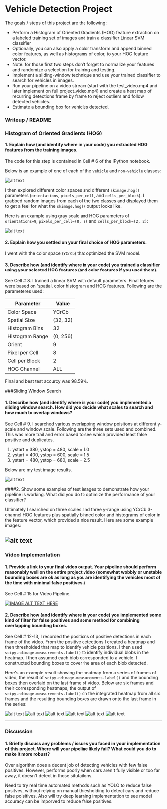 # **Vehicle Detection Project**

The goals / steps of this project are the following:

* Perform a Histogram of Oriented Gradients (HOG) feature extraction on a labeled training set of images and train a classifier Linear SVM classifier
* Optionally, you can also apply a color transform and append binned color features, as well as histograms of color, to your HOG feature vector. 
* Note: for those first two steps don't forget to normalize your features and randomize a selection for training and testing.
* Implement a sliding-window technique and use your trained classifier to search for vehicles in images.
* Run your pipeline on a video stream (start with the test_video.mp4 and later implement on full project_video.mp4) and create a heat map of recurring detections frame by frame to reject outliers and follow detected vehicles.
* Estimate a bounding box for vehicles detected.

[//]: # (Image References)
[image1]: ./output_images/car_not_car.png
[image2]: ./output_images/hog.png
[image3]: ./output_images/sliding_windows.png
[image4]: ./output_images/sliding_windows.png

### Writeup / README

### Histogram of Oriented Gradients (HOG)

#### 1. Explain how (and identify where in your code) you extracted HOG features from the training images.

The code for this step is contained in Cell # 6 of the IPython notebook.

Below is an example of one of each of the `vehicle` and `non-vehicle` classes:

![alt text][image1]

I then explored different color spaces and different `skimage.hog()` parameters (`orientations`, `pixels_per_cell`, and `cells_per_block`).  I grabbed random images from each of the two classes and displayed them to get a feel for what the `skimage.hog()` output looks like.

Here is an example using gray scale and HOG parameters of `orientations=9`, `pixels_per_cell=(8, 8)` and `cells_per_block=(2, 2)`:

![alt text][image2]

#### 2. Explain how you settled on your final choice of HOG parameters.

I went with the color space (`YCrCb`) that optimized the SVM model. 

#### 3. Describe how (and identify where in your code) you trained a classifier using your selected HOG features (and color features if you used them).

See Cell # 8. I trained a linear SVM with default parameters. Final fetures were based on 'spatial, color histogram and HOG features. Following are the parameteres used: 

|Parameter      | Value  |
|---------------|--------|
|Color Space    |YCrCb   |
|Spatial Size   |(32, 32)|
|Histogram Bins |32      |
|Histogram Range|(0, 256)|
|Orient         |9       |
|Pixel per Cell |8		 |
|Cell per Block |2       |
|HOG Channel    |ALL     | 

Final and best test accurcy was 98.59%.

###Sliding Window Search

#### 1. Describe how (and identify where in your code) you implemented a sliding window search.  How did you decide what scales to search and how much to overlap windows?

See Cell # 9. I searched various overlapping window poisitons at different y-scale and window scale. Following are the three sets used and combined. This was more trail and error based to see which provided least false positive and duplicates. 

1. ystart = 380, ystop = 480, scale = 1.0
2. ystart = 400, ystop = 600, scale = 1.5
3. ystart = 480, ystop = 680, scale = 2.5

Below are my test image results.

![alt text][image3]

####2. Show some examples of test images to demonstrate how your pipeline is working.  What did you do to optimize the performance of your classifier?

Ultimately I searched on three scales and three y-range using YCrCb 3-channel HOG features plus spatially binned color and histograms of color in the feature vector, which provided a nice result.  Here are some example images:

![alt text][image4]
---

### Video Implementation

#### 1. Provide a link to your final video output.  Your pipeline should perform reasonably well on the entire project video (somewhat wobbly or unstable bounding boxes are ok as long as you are identifying the vehicles most of the time with minimal false positives.)

See Cell # 15 for Video Pipeline.

[![IMAGE ALT TEXT HERE](./output_images/youtube.jpg)](https://youtu.be/671Pn8MFHco)


#### 2. Describe how (and identify where in your code) you implemented some kind of filter for false positives and some method for combining overlapping bounding boxes.

See Cell # 12-13, I recorded the positions of positive detections in each frame of the video.  From the positive detections I created a heatmap and then thresholded that map to identify vehicle positions.  I then used `scipy.ndimage.measurements.label()` to identify individual blobs in the heatmap.  I then assumed each blob corresponded to a vehicle.  I constructed bounding boxes to cover the area of each blob detected.  

Here's an example result showing the heatmap from a series of frames of video, the result of `scipy.ndimage.measurements.label()` and the bounding boxes then overlaid on the last frame of video. Below are six frames and their corresponding heatmaps, the output of `scipy.ndimage.measurements.label()` on the integrated heatmap from all six frames and the resulting bounding boxes are drawn onto the last frame in the series:

![alt text](./output_images/test1.png)
![alt text](./output_images/test2.png)
![alt text](./output_images/test3.png)
![alt text](./output_images/test4.png)
![alt text](./output_images/test5.png)
![alt text](./output_images/test6.png)

---

### Discussion

#### 1. Briefly discuss any problems / issues you faced in your implementation of this project.  Where will your pipeline likely fail?  What could you do to make it more robust?

Over algorithm does a decent job of detecting vehicles with few false positives. However, performs poorly when cars aren't fully visible or too far away, it doesn't detect in those situtaitons. 

Need to try real time automated methods such as YOLO to reduce false positves, without relying on manual thresholding to detect cars and reduce false poisitives. Also will try deep learning implementation to see model accuracy can be imporved to reduce false positives. 



